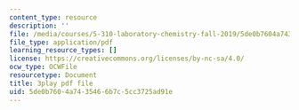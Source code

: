 ```yaml
---
content_type: resource
description: ''
file: /media/courses/5-310-laboratory-chemistry-fall-2019/5de0b7604a7435466b7c5cc3725ad91e_EuVpZmQ5v6A.pdf
file_type: application/pdf
learning_resource_types: []
license: https://creativecommons.org/licenses/by-nc-sa/4.0/
ocw_type: OCWFile
resourcetype: Document
title: 3play pdf file
uid: 5de0b760-4a74-3546-6b7c-5cc3725ad91e
---
```

